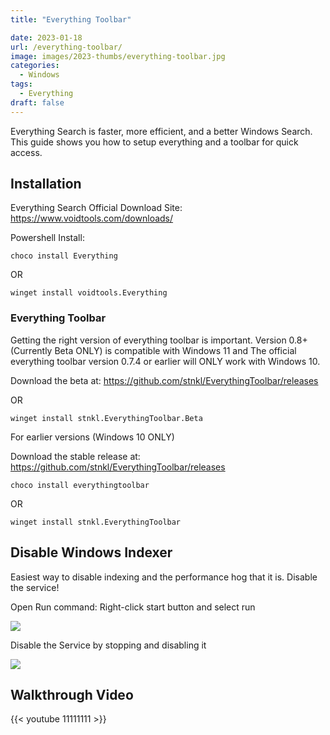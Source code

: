 ```yaml
---
title: "Everything Toolbar"

date: 2023-01-18
url: /everything-toolbar/
image: images/2023-thumbs/everything-toolbar.jpg
categories:
  - Windows
tags:
  - Everything
draft: false
---
```

Everything Search is faster, more efficient, and a better Windows Search. This guide shows you how to setup everything and a toolbar for quick access.
<!--more-->

## Installation

Everything Search Official Download Site: <https://www.voidtools.com/downloads/>

Powershell Install:

```
choco install Everything
```
OR
```
winget install voidtools.Everything
```

### Everything Toolbar

Getting the right version of everything toolbar is important. Version 0.8+ (Currently Beta ONLY) is compatible with Windows 11 and The official everything toolbar version 0.7.4 or earlier will ONLY work with Windows 10. 

Download the beta at: <https://github.com/stnkl/EverythingToolbar/releases>

OR

```
winget install stnkl.EverythingToolbar.Beta
```

For earlier versions (Windows 10 ONLY)

Download the stable release at: <https://github.com/stnkl/EverythingToolbar/releases> 

```
choco install everythingtoolbar
```

OR

```
winget install stnkl.EverythingToolbar
```

## Disable Windows Indexer

Easiest way to disable indexing and the performance hog that it is. Disable the service!

Open Run command: Right-click start button and select run

![](/images/2023/everything-toolbar/run.png)

Disable the Service by stopping and disabling it

![](/images/2023/everything-toolbar/service.png)

## Walkthrough Video

{{< youtube 11111111 >}}
